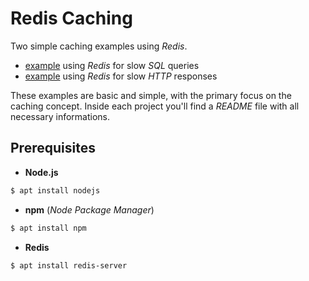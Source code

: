 # Redis Caching
Two simple caching examples using *Redis*.
- [example](redis-caching-queries) using *Redis* for slow *SQL* queries
- [example](redis-caching-api) using *Redis* for slow *HTTP* responses

These examples are basic and simple, with the primary focus on the caching concept.
Inside each project you'll find a *README* file with all necessary informations.
## Prerequisites
- **Node.js**    
```bash
$ apt install nodejs
```

- **npm** (*Node Package Manager*)
```bash
$ apt install npm
```

- **Redis**
```bash
$ apt install redis-server
```
